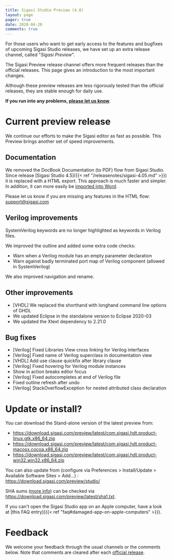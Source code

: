 ```yaml
---
title: Sigasi Studio Preview (4.8)
layout: page
pager: true
date: 2020-04-20
comments: true
---
```


For those users who want to get early access to the features and bugfixes of upcoming Sigasi Studio releases, we have set up an extra release channel, called "*Sigasi Preview*".

The Sigasi Preview release channel offers more frequent releases than the official releases. This page gives an introduction to the most important changes.

Although these preview releases are less rigorously tested than the official releases, they are stable enough for daily use.

**If you run into any problems, [please let us know](https://www.sigasi.com/support/)**.

# Current preview release

We continue our efforts to make the Sigasi editor as fast as possible. This Preview brings another set of speed improvements.

## Documentation

We removed the DocBook Documentation (to PDF) flow from Sigasi Studio. Since release [Sigasi Studio 4.5]({{< ref "/releasenotes/sigasi-4.05.md" >}}) it is replaced with a HTML export. This approach is much faster and simpler. In addition, it can more easily be [imported into Word](/tech/scale-diagrams-in-word).

Please let us know if you are missing any features in the HTML flow: <support@sigasi.com>

## Verilog improvements

SystemVerilog keywords are no longer highlighted as keywords in Verilog files.

We improved the outline and added some extra code checks:
* Warn when a Verilog module has an empty parameter declaration
* Warn against badly terminated port map of Verilog component (allowed in SystemVerilog)

We also improved navigation and rename.

## Other improvements

* \[VHDL] We replaced the shorthand with longhand command line options of GHDL
* We updated Eclipse in the standalone version to Eclipse 2020-03
* We updated the Xtext dependency to 2.21.0

## Bug fixes

* \[Verilog] Fixed Libraries View cross linking for Verilog interfaces
* \[Verilog] Fixed name of Verilog superclass in documentation view
* \[VHDL] Add use clause quickfix after library clause
* \[Verilog] Fixed hovering for Verilog module instances
* Show in action breaks editor focus
* \[Verilog]  Fixed autocompletes at end of Verilog file
* Fixed outline refresh after undo
* \[Verilog] StackOverflowException for nested attributed class declaration

# Update or install?

You can download the Stand-alone version of the latest preview from:

* <https://download.sigasi.com/preview/latest/com.sigasi.hdt.product-linux.gtk.x86_64.zip>
* <https://download.sigasi.com/preview/latest/com.sigasi.hdt.product-macosx.cocoa.x86_64.zip>
* <https://download.sigasi.com/preview/latest/com.sigasi.hdt.product-win32.win32.x86_64.zip>

You can also update from (configure via Preferences > Install/Update > Available Software Sites > Add...) :
  https://download.sigasi.com/preview/studio/

SHA sums ([more info](/faq#how-can-i-check-a-sha-sum)) can be checked via <https://download.sigasi.com/preview/latest/sha1.txt>.

If you can't open the Sigasi Studio app on an Apple computer, have a look at [this FAQ entry]({{< ref "faq#damaged-app-on-apple-computers" >}}).

# Feedback

We welcome your feedback through the usual channels or the comments below. Note that comments are cleared after each [official release](/releasenotes).

